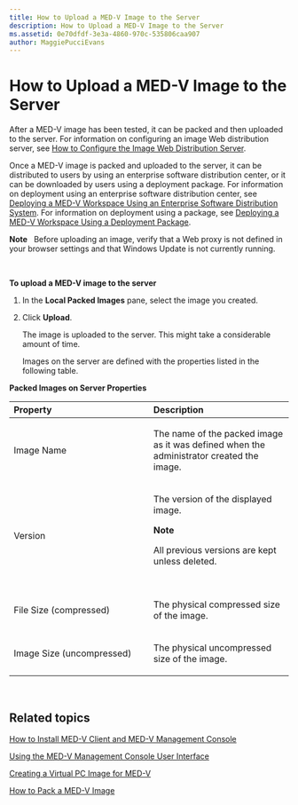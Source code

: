 ```yaml
---
title: How to Upload a MED-V Image to the Server
description: How to Upload a MED-V Image to the Server
ms.assetid: 0e70dfdf-3e3a-4860-970c-535806caa907
author: MaggiePucciEvans
---
```


# How to Upload a MED-V Image to the Server


After a MED-V image has been tested, it can be packed and then uploaded to the server. For information on configuring an image Web distribution server, see [How to Configure the Image Web Distribution Server](how-to-configure-the-image-web-distribution-server.md).

Once a MED-V image is packed and uploaded to the server, it can be distributed to users by using an enterprise software distribution center, or it can be downloaded by users using a deployment package. For information on deployment using an enterprise software distribution center, see [Deploying a MED-V Workspace Using an Enterprise Software Distribution System](deploying-a-med-v-workspace-using-an-enterprise-software-distribution-system.md). For information on deployment using a package, see [Deploying a MED-V Workspace Using a Deployment Package](deploying-a-med-v-workspace-using-a-deployment-package.md).

**Note**  
Before uploading an image, verify that a Web proxy is not defined in your browser settings and that Windows Update is not currently running.

 

**To upload a MED-V image to the server**

1.  In the **Local Packed Images** pane, select the image you created.

2.  Click **Upload**.

    The image is uploaded to the server. This might take a considerable amount of time.

    Images on the server are defined with the properties listed in the following table.

**Packed Images on Server Properties**

<table>
<colgroup>
<col width="50%" />
<col width="50%" />
</colgroup>
<thead>
<tr class="header">
<th align="left">Property</th>
<th align="left">Description</th>
</tr>
</thead>
<tbody>
<tr class="odd">
<td align="left"><p>Image Name</p></td>
<td align="left"><p>The name of the packed image as it was defined when the administrator created the image.</p></td>
</tr>
<tr class="even">
<td align="left"><p>Version</p></td>
<td align="left"><p>The version of the displayed image.</p>
<div class="alert">
<strong>Note</strong>  
<p>All previous versions are kept unless deleted.</p>
</div>
<div>
 
</div></td>
</tr>
<tr class="odd">
<td align="left"><p>File Size (compressed)</p></td>
<td align="left"><p>The physical compressed size of the image.</p></td>
</tr>
<tr class="even">
<td align="left"><p>Image Size (uncompressed)</p></td>
<td align="left"><p>The physical uncompressed size of the image.</p></td>
</tr>
</tbody>
</table>

 

## Related topics


[How to Install MED-V Client and MED-V Management Console](how-to-install-med-v-client-and-med-v-management-console.md)

[Using the MED-V Management Console User Interface](using-the-med-v-management-console-user-interface.md)

[Creating a Virtual PC Image for MED-V](creating-a-virtual-pc-image-for-med-v.md)

[How to Pack a MED-V Image](how-to-pack-a-med-v-image.md)

 

 





